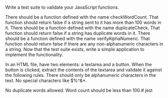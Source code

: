 Write a test suite to validate your JavaScript functions.

There should be a function defined with the name checkWordCount.
That function should return false if a string sent to it has more than 100 words in it.
There should be a function defined with the name duplicateCheck.
That function should return false if a string has duplicate words in it.
There should be a function defined with the name verifyAlphaNumeric.
That function should return false if there are any non-alphanumeric characters in a string.
Now that the test suite exists, write a simple application to implement the functionality.

In an HTML file, have two elements: a textarea and a button.
When the button is clicked, extract the contents of the textarea and validate it against the following rules.
There should only be alphanumeric characters in the text. No special characters like $%^&*.  

No duplicate words allowed.
Word count should be less than 100.# jest
